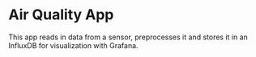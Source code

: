 # Air Quality App

This app reads in data from a sensor, preprocesses it and stores it in an InfluxDB for visualization with Grafana.
